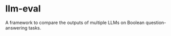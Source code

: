 # llm-eval
A framework to compare the outputs of multiple LLMs on Boolean question-answering tasks.
